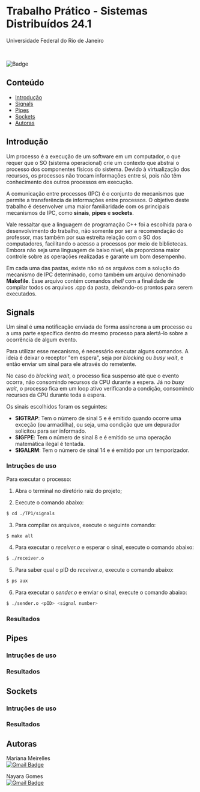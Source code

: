 # Trabalho Prático - Sistemas Distribuídos 24.1

Universidade Federal do Rio de Janeiro

<br/>

![Badge](https://img.shields.io/badge/c++-31426b?style=for-the-badge&logo=c++&logoColor=white)

## Conteúdo

- [Introdução](#introdução)
- [Signals](#signals)
- [Pipes](#pipes)
- [Sockets](#sockets)
- [Autoras](#autoras)

## Introdução

Um processo é a execução de um software em um computador, o que requer que o SO (sistema operacional) crie um contexto que abstrai o processo dos componentes físicos do sistema. Devido à virtualização dos recursos, os processos não trocam informações entre si, pois não têm conhecimento dos outros processos em execução.

A comunicação entre processos (IPC) é o conjunto de mecanismos que permite a transferência de informações entre processos. O objetivo deste trabalho é desenvolver uma maior familiaridade com os principais mecanismos de IPC, como **sinais**, **pipes** e **sockets**.

Vale ressaltar que a linguagem de programação C++ foi a escolhida para o desenvolvimento do trabalho, não somente por ser a recomendação do professor, mas também por sua estreita relação com o SO dos computadores, facilitando o acesso a processos por meio de bibliotecas. Embora não seja uma linguagem de baixo nível, ela proporciona maior controle sobre as operações realizadas e garante um bom desempenho.

Em cada uma das pastas, existe não só os arquivos com a solução do mecanismo de IPC determinado, como também um arquivo denominado **Makefile**. Esse arquivo contém comandos _shell_ com a finalidade de compilar todos os arquivos .cpp da pasta, deixando-os prontos para serem executados.

## Signals

Um sinal é uma notificação enviada de forma assíncrona a um processo ou a uma parte específica dentro do mesmo processo para alertá-lo sobre a ocorrência de algum evento.

Para utilizar esse mecanismo, é necessário executar alguns comandos. A ideia é deixar o receptor "em espera", seja por _blocking_ ou _busy wait_, e então enviar um sinal para ele através do remetente.

No caso do _blocking wait_, o processo fica suspenso até que o evento ocorra, não consomindo recursos da CPU durante a espera. Já no _busy wait_, o processo fica em um loop ativo verificando a condição, consomindo recursos da CPU durante toda a espera.

Os sinais escolhidos foram os seguintes:

- **SIGTRAP**: Tem o número de sinal 5 e é emitido quando ocorre uma exceção (ou armadilha), ou seja, uma condição que um depurador solicitou para ser informado.
- **SIGFPE**: Tem o número de sinal 8 e é emitido se uma operação matemática ilegal é tentada.
- **SIGALRM**: Tem o número de sinal 14 e é emitido por um temporizador.

### Intruções de uso

Para executar o processo:

1. Abra o terminal no diretório raiz do projeto;

2. Execute o comando abaixo:

```bash
$ cd ./TP1/signals
```

3. Para compilar os arquivos, execute o seguinte comando:

```bash
$ make all
```

4. Para executar o _receiver.o_ e esperar o sinal, execute o comando abaixo:

```bash
$ ./receiver.o
```

5. Para saber qual o pID do _receiver.o_, execute o comando abaixo:

```bash
$ ps aux
```

6. Para executar o _sender.o_ e enviar o sinal, execute o comando abaixo:

```bash
$ ./sender.o <pID> <signal number>
```

### Resultados

## Pipes

### Intruções de uso

### Resultados

## Sockets

### Intruções de uso

### Resultados

## Autoras

Mariana Meirelles<br/>
[![Gmail Badge](https://img.shields.io/badge/-mariana.s.p.meirelles@poli.ufrj.br-c14438?style=flat-square&logo=Gmail&logoColor=white&link=mailto:mariana.s.p.meirelles@poli.ufrj.br)](mailto:mariana.s.p.meirelles@poli.ufrj.br)

Nayara Gomes<br/>
[![Gmail Badge](https://img.shields.io/badge/-nayara.gomes13@poli.ufrj.br-c14438?style=flat-square&logo=Gmail&logoColor=white&link=mailto:nayara.gomes13@poli.ufrj.br)](mailto:nayara.gomes13@poli.ufrj.br)
